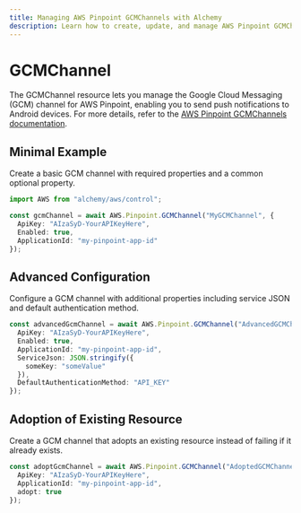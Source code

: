 ```yaml
---
title: Managing AWS Pinpoint GCMChannels with Alchemy
description: Learn how to create, update, and manage AWS Pinpoint GCMChannels using Alchemy Cloud Control.
---
```


# GCMChannel

The GCMChannel resource lets you manage the Google Cloud Messaging (GCM) channel for AWS Pinpoint, enabling you to send push notifications to Android devices. For more details, refer to the [AWS Pinpoint GCMChannels documentation](https://docs.aws.amazon.com/pinpoint/latest/userguide/).

## Minimal Example

Create a basic GCM channel with required properties and a common optional property.

```ts
import AWS from "alchemy/aws/control";

const gcmChannel = await AWS.Pinpoint.GCMChannel("MyGCMChannel", {
  ApiKey: "AIzaSyD-YourAPIKeyHere",
  Enabled: true,
  ApplicationId: "my-pinpoint-app-id"
});
```

## Advanced Configuration

Configure a GCM channel with additional properties including service JSON and default authentication method.

```ts
const advancedGcmChannel = await AWS.Pinpoint.GCMChannel("AdvancedGCMChannel", {
  ApiKey: "AIzaSyD-YourAPIKeyHere",
  Enabled: true,
  ApplicationId: "my-pinpoint-app-id",
  ServiceJson: JSON.stringify({
    someKey: "someValue"
  }),
  DefaultAuthenticationMethod: "API_KEY"
});
```

## Adoption of Existing Resource

Create a GCM channel that adopts an existing resource instead of failing if it already exists.

```ts
const adoptGcmChannel = await AWS.Pinpoint.GCMChannel("AdoptedGCMChannel", {
  ApiKey: "AIzaSyD-YourAPIKeyHere",
  ApplicationId: "my-pinpoint-app-id",
  adopt: true
});
```